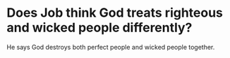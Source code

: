 # Does Job think God treats righteous and wicked people differently?

He says God destroys both perfect people and wicked people together.
